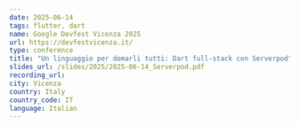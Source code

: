 ```yaml
---
date: 2025-06-14
tags: flutter, dart
name: Google Devfest Vicenza 2025
url: https://devfestvicenza.it/
type: conference
title: "Un linguaggio per domarli tutti: Dart full-stack con Serverpod"
slides_url: /slides/2025/2025-06-14_Serverpod.pdf
recording_url: 
city: Vicenza
country: Italy
country_code: IT
language: Italian
---
```

